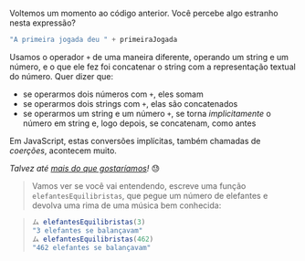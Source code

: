 Voltemos um momento ao código anterior. Você percebe algo estranho nesta expressão?

``` javascript
"A primeira jogada deu " + primeiraJogada
```

Usamos o operador `+` de uma maneira diferente, operando um string e um número, e o que ele fez foi concatenar o string com a representação textual do número. Quer dizer que:

* se operarmos dois números com `+`, eles somam
* se operarmos dois strings com `+`, elas são concatenados 
* se operarmos um string e um número `+`, se torna _implicitamente_ o número em string e, logo depois, se concatenam, como antes

Em JavaScript, estas conversões implícitas, também chamadas de _coerções_, acontecem muito. 

_Talvez até [mais do que gostaríamos](https://archive.org/details/wat_destroyallsoftware)!_ :sweat:

> Vamos ver se você vai entendendo, escreve uma função `elefantesEquilibristas`, que pegue um número de elefantes e devolva uma rima de uma música bem conhecida:

> ``` javascript
> ム elefantesEquilibristas(3)
> "3 elefantes se balançavam"
> ム elefantesEquilibristas(462)
> "462 elefantes se balançavam"
> ```

